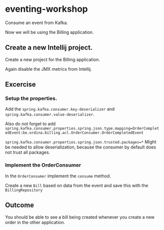 # eventing-workshop

Consume an event from Kafka.

Now we will be using the Billing application.

## Create a new Intellij project.

Create a new project for the Billing application.

Again disable the JMX metrics from Intellij.


## Excercise

### Setup the properties.

Add the `spring.kafka.consumer.key-deserializer` and `spring.kafka.consumer.value-deserializer`.

Also do not forget to add `spring.kafka.consumer.properties.spring.json.type.mapping=OrderCompletedEvent:be.ordina.billing.acl.OrderConsumer.OrderCompletedEvent`

`spring.kafka.consumer.properties.spring.json.trusted.packages=*` Might be needed to allow deserialization, because the consumer by default does not trust all packages.

### Implement the OrderConsumer

In the `OrderConsumer` implement the `consume` method.

Create a new `Bill` based on data from the event and save this with the `BillingRepository`


## Outcome

You should be able to see a bill being created whenever you create a new order in the other application.
